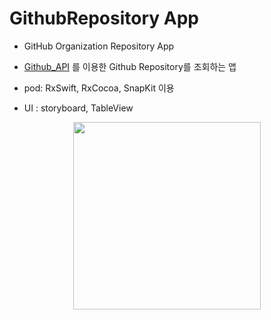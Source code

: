 # GithubRepository App

* GitHub Organization Repository App

* [Github_API](https://docs.github.com/en/rest/reference/repos) 를 이용한 Github Repository를 조회하는 앱
* pod: RxSwift, RxCocoa, SnapKit 이용
* UI : storyboard, TableView

<div align="center">
<img src="https://images.velog.io/images/msyou999/post/9b3b2cb6-4aa0-49ca-bc0e-0ec5cda09a6f/Simulator%20Screen%20Shot%20-%20iPhone%2013%20-%202021-12-15%20at%2014.55.21.png" width="300"/>
</div>
